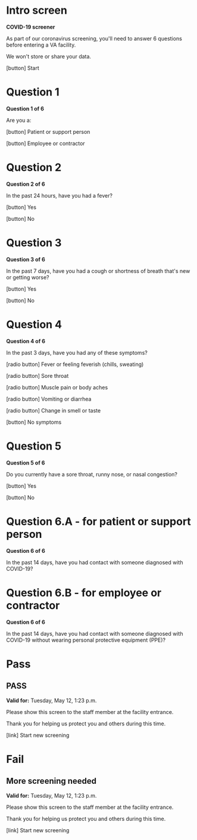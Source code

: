 # Intro screen

**COVID-19 screener**

As part of our coronavirus screening, you'll need to answer 6 questions before entering a VA facility.

We won't store or share your data.

[button] Start


# Question 1

**Question 1 of 6** 

Are you a:

[button] Patient or support person

[button] Employee or contractor


# Question 2

**Question 2 of 6**

In the past 24 hours, have you had a fever?

[button] Yes

[button] No


# Question 3

**Question 3 of 6**

In the past 7 days, have you had a cough or shortness of breath that's new or getting worse?

[button] Yes

[button] No

# Question 4

**Question 4 of 6**

In the past 3 days, have you had any of these symptoms?

[radio button] Fever or feeling feverish (chills, sweating)

[radio button] Sore throat

[radio button] Muscle pain or body aches

[radio button] Vomiting or diarrhea

[radio button] Change in smell or taste

[button] No symptoms


# Question 5

**Question 5 of 6**

Do you currently have a sore throat, runny nose, or nasal congestion?

[button] Yes

[button] No


# Question 6.A - for patient or support person

**Question 6 of 6**

In the past 14 days, have you had contact with someone diagnosed with COVID-19?


# Question 6.B - for employee or contractor

**Question 6 of 6**

In the past 14 days, have you had contact with someone diagnosed with COVID-19 without wearing personal protective equipment (PPE)?


# Pass

## PASS

**Valid for:**
Tuesday, May 12, 1:23 p.m.

Please show this screen to the staff member at the facility entrance.

Thank you for helping us protect you and others during this time.

[link] Start new screening

# Fail

## More screening needed

**Valid for:**
Tuesday, May 12, 1:23 p.m.

Please show this screen to the staff member at the facility entrance.

Thank you for helping us protect you and others during this time.

[link] Start new screening

